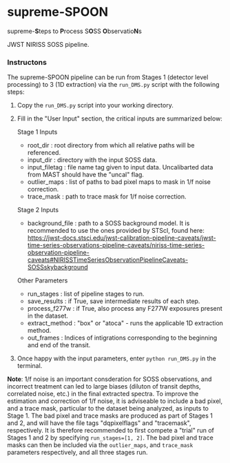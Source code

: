# supreme-SPOON
supreme-**S**teps to **P**rocess S**O**SS **O**bservatio**N**s

JWST NIRISS SOSS pipeline.

### Instructons
The supreme-SPOON pipeline can be run from Stages 1 (detector level processing) to 3 (1D extraction) 
via the ```run_DMS.py``` script with the following steps:

1. Copy the ```run_DMS.py``` script into your working directory.
2. Fill in the "User Input" section, the critical inputs are summarized below:

    Stage 1 Inputs
   - root_dir : root directory from which all relative paths will be referenced.
   - input_dir : directory with the input SOSS data.
   - input_filetag : file name tag given to input data. Uncalibarted data from MAST should have the "uncal" flag.
   - outlier_maps : list of paths to bad pixel maps to mask in 1/f noise correction.
   - trace_mask : path to trace mask for 1/f noise correction.

    Stage 2 Inputs
   - background_file : path to a SOSS background model. It is recommended to use the ones provided by STScI, found here: https://jwst-docs.stsci.edu/jwst-calibration-pipeline-caveats/jwst-time-series-observations-pipeline-caveats/niriss-time-series-observation-pipeline-caveats#NIRISSTimeSeriesObservationPipelineCaveats-SOSSskybackground
   
    Other Parameters
   - run_stages : list of pipeline stages to run.
   - save_results : if True, save intermediate results of each step.
   - process_f277w : if True, also process any F277W exposures present in the dataset.
   - extract_method : "box" or "atoca" - runs the applicable 1D extraction method. 
   - out_frames : Indices of intigrations corresponding to the beginning and end of the transit.
   
3. Once happy with the input parameters, enter ```python run_DMS.py``` in the terminal.

**Note**: 1/f noise is an important consderation for SOSS observations, and incorrect treatment can led to large biases (diluton of transit depths, correlated noise, etc.) in the final extracted spectra.
To improve the estimation and correction of 1/f noise, it is adviseable to include a bad pixel, and a trace mask, particular to the dataset being analyzed, as inputs to Stage 1. 
The bad pixel and trace masks are produced as part of Stages 1 and 2, and will have the file tags "dqpixelflags" and "tracemask", respectively. It is therefore recommended to first compete a "trial" run of Stages 1 and 2 by specifying ```run_stages=[1, 2]```. 
The bad pixel and trace masks can then be included via the ```outlier_maps```, and ```trace_mask``` parameters respectively, and all three stages run.




